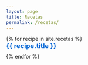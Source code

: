 ```yaml
---
layout: page
title: Recetas
permalink: /recetas/
---
```


<style>
  .recipe-list {
    list-style-type: none;
    padding: 0;
  }
  .recipe-list li {
    margin-bottom: 10px;
  }
  .recipe-list li a {
    color: #0366d6; /* Enlace azul similar al de GitHub */
    text-decoration: none;
    font-size: 18px;
    font-weight: bold;
  }
  .recipe-list li a:hover {
    text-decoration: underline;
  }
</style>

<ul class="recipe-list">
  {% for recipe in site.recetas %}
    <li>
      <a href="{{ recipe.url }}">{{ recipe.title }}</a>
    </li>
  {% endfor %}
</ul>

